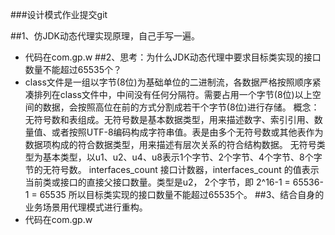 ###设计模式作业提交git

##1、仿JDK动态代理实现原理，自己手写一遍。
 * 代码在com.gp.w
##2、思考：为什么JDK动态代理中要求目标类实现的接口数量不能超过65535个？
 * class文件是一组以字节(8位)为基础单位的二进制流，各数据严格按照顺序紧凑排列在class文件中，中间没有任何分隔符。需要占用一个字节(8位)以上空间的数据，会按照高位在前的方式分割成若干个字节(8位)进行存储。
   概念：无符号数和表组成。无符号数是基本数据类型，用来描述数字、索引引用、数量值、或者按照UTF-8编码构成字符串值。表是由多个无符号数或其他表作为数据项构成的符合数据类型，用来描述有层次关系的符合结构数据。
   无符号类型为基本类型，以u1、u2、u4、u8表示1个字节、2个字节、4个字节、8个字节的无符号数。
   interfaces_count 接口计数器，interfaces_count 的值表示当前类或接口的直接父接口数量。类型是u2， 2个字节，即 2^16-1 = 65536-1 = 65535 所以目标类实现的接口数量不能超过65535个。
##3、结合自身的业务场景用代理模式进行重构。
 * 代码在com.gp.w
